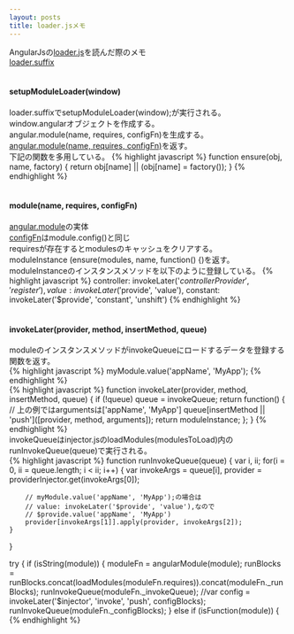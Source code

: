 ```yaml
---
layout: posts
title: loader.jsメモ 
---
```

AngularJsの[loader.js](https://github.com/angular/angular.js/blob/master/src/loader.js)を読んだ際のメモ  
[loader.suffix](https://github.com/angular/angular.js/blob/master/src/loader.suffix)   
<br/>
#### setupModuleLoader(window)
loader.suffixでsetupModuleLoader(window);が実行される。     
window.angularオブジェクトを作成する。  
angular.module(name, requires, configFn)を生成する。    
[angular.module(name, requires, configFn)](https://docs.angularjs.org/api/ng/function/angular.module)を返す。   
下記の関数を多用している。
{% highlight javascript %}
function ensure(obj, name, factory) {
    return obj[name] || (obj[name] = factory());
}
{% endhighlight %}   
<br/>
#### module(name, requires, configFn)
[angular.module](https://docs.angularjs.org/api/ng/function/angular.module)の実体   
[configFn](https://docs.angularjs.org/api/ng/type/angular.Module)はmodule.config()と同じ    
requiresが存在するとmodulesのキャッシュをクリアする。    
moduleInstance (ensure(modules, name, function() {)を返す。  
moduleInstanceのインスタンスメソッドを以下のように登録している。
{% highlight javascript %}
controller: invokeLater('$controllerProvider', 'register'),
value: invokeLater('$provide', 'value'),
constant: invokeLater('$provide', 'constant', 'unshift')
{% endhighlight %}   
<br/>
#### invokeLater(provider, method, insertMethod, queue)     
moduleのインスタンスメソッドがinvokeQueueにロードするデータを登録する関数を返す。  
{% highlight javascript %}
myModule.value('appName', 'MyApp');
{% endhighlight %}   
{% highlight javascript %}
function invokeLater(provider, method, insertMethod, queue) {
    if (!queue) queue = invokeQueue;
    return function() {
        // 上の例ではargumentsは['appName', 'MyApp']
        queue[insertMethod || 'push']([provider, method, arguments]);
        return moduleInstance;
    };
}
{% endhighlight %}   
invokeQueueはinjector.jsのloadModules(modulesToLoad)内のrunInvokeQueue(queue)で実行される。    
{% highlight javascript %}
function runInvokeQueue(queue) {
    var i, ii;
    for(i = 0, ii = queue.length; i < ii; i++) {
        var invokeArgs = queue[i],
            provider = providerInjector.get(invokeArgs[0]);

        // myModule.value('appName', 'MyApp');の場合は
        // value: invokeLater('$provide', 'value'),なので
        // $provide.value('appName', 'MyApp') 
        provider[invokeArgs[1]].apply(provider, invokeArgs[2]);
    }
}

try {
    if (isString(module)) {
        moduleFn = angularModule(module);
        runBlocks = runBlocks.concat(loadModules(moduleFn.requires)).concat(moduleFn._runBlocks);
        runInvokeQueue(moduleFn._invokeQueue);
        //var config = invokeLater('$injector', 'invoke', 'push', configBlocks);
        runInvokeQueue(moduleFn._configBlocks);
    } else if (isFunction(module)) {
{% endhighlight %}   



